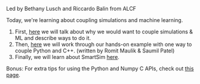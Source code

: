 Led by Bethany Lusch and Riccardo Balin from ALCF

Today, we're learning about coupling simulations and machine learning.

1. First, [here](Background.md) we will talk about why we would want to couple simulations & ML and describe ways to do it.
2. Then, [here](ML_PythonC++_Embedding/README.md) we will work through our hands-on example with one way to couple Python and C++. (written by Romit Maulik & Saumil Patel)
3. Finally, we will learn about SmartSim [here](HandsOn_SmartSim.md). 

Bonus:
For extra tips for using the Python and Numpy C APIs, check out [this page](Tips.md).
